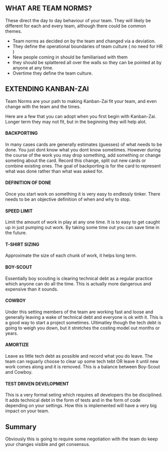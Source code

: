## WHAT ARE TEAM NORMS?

These direct the day to day behaviour of your team.  They will likely be different for each and every team, although there could be common themes.

* Team norms as decided on by the team and changed via a deviation.  
* They define the operational boundaries of team culture ( no need for HR )
* New people coming in should be familiarised with them
* they should be splattered all over the walls so they can be pointed at by anyone at any time.  
* Overtime they define the team culture.

## EXTENDING KANBAN-ZAI

Team Norms are your path to making Kanban-Zai fit your team, and even change with the team and the times.

Here are a few that you can adopt when you first begin with Kanban-Zai.  Longer term they may not fit, but in the beginning they will help alot.

#### BACKPORTING
In many cases cards are generally estimates (guesses) of what needs to be done.  You just dont know what you dont know sometimes.
However during the course of the work you may drop something, add something or change someting about the card.  Record this change, split out new cards
or combine existing ones.  The goal of backporting is for the card to represent what was done rather than what was asked for.

#### DEFINITION OF DONE
Once you start work on something it is very easy to endlessly tinker.  There needs to be an objective definition of when and why to stop.

#### SPEED LIMIT
Limit the amount of work in play at any one time.  It is to easy to get caught up in just pumping out work.  By taking some time out you can save time in the future.

#### T-SHIRT SIZING
Approximate the size of each chunk of work, it helps long term.

#### BOY-SCOUT
Essentially boy scouting is clearing technical debt as a regular practice which anyone can do all the time.  This is actually more dangerous and expensive than it sounds.

#### COWBOY
Under this setting members of the team are working fast and loose and generally leaving a wake of technical debt and everyone is ok with it.  This is a good way
to start a project sometimes.  Ultimatley though the tech debt is going to weigh you down, but it stretches the costing model out months or years.

#### AMORTIZE
Leave as little tech debt as possible and record what you do leave.  The team can reguarly choose to clear up some tech tebt OR leave it until new work comes along
and it is removed.  This is a balance between Boy-Scout and Cowboy.

#### TEST DRIVEN DEVELOPMENT
This is a very formal seting which requires all developers tho be disciplined.  It adds technical debt in the form of tests and in the form of code depending on your settings. How this is implemented will have a very big impact on your team.


## Summary
Obviously this is going to require some negotiation with the team do keep your changes visible and get consensus.
